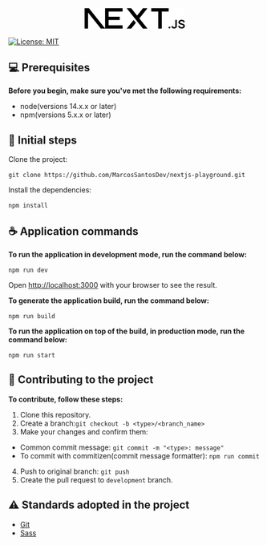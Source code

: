 <div align="center">
    <img src="./public/next.svg" width="200" alt="Logo Nexjs">
</div>

[![License: MIT](https://img.shields.io/badge/License-MIT-blue.svg)](https://opensource.org/licenses/MIT)

## 💻 Prerequisites

<b>Before you begin, make sure you've met the following requirements:</b>

- node(versions 14.x.x or later)
- npm(versions 5.x.x or later)

## 🚀 Initial steps

Clone the project:

```
git clone https://github.com/MarcosSantosDev/nextjs-playground.git
```

Install the dependencies:

```
npm install
```

## ☕ Application commands

<b>To run the application in development mode, run the command below:</b>

```
npm run dev
```

Open [http://localhost:3000](http://localhost:3000) with your browser to see the result.

<b>To generate the application build, run the command below:</b>

```
npm run build
```

<b>To run the application on top of the build, in production mode, run the command below:</b>

```
npm run start
```

## 🤝 Contributing to the project

<b>To contribute, follow these steps:</b>

1. Clone this repository.
2. Create a branch:`git checkout -b <type>/<branch_name>`
3. Make your changes and confirm them:

- Common commit message: `git commit -m "<type>: message"`
- To commit with commitizen(commit message formatter): `npm run commit`

4. Push to original branch: `git push`
5. Create the pull request to `development` branch.

## :warning: Standards adopted in the project

- [Git](./docs/git.md)
- [Sass](./docs/sass.md)
